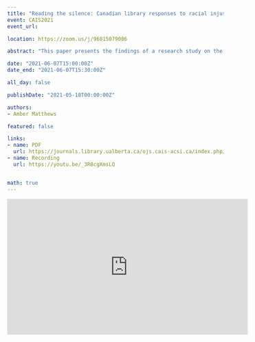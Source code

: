 ```yaml
---
title: "Reading the silence: Canadian library responses to racial injustice"
event: CAIS2021
event_url: 

location: https://zoom.us/j/96815079086

abstract: "This paper presents the findings of a research study on the statements issued by the Canadian library community in the wake of George Floyd’s death in May 2020. The study employed mixed-methods content analysis to (a) identify formal responses between May to August 2020; (b) analyze themes; and, (c) identify commitments for future accountability and research. Ninety-seven organizations were in the study and represent large public and academic libraries along with provincial, national, and professional associations. The results show that one third of the sampled Canadian library community formally responded with an organizational statement and fewer situated their organizations as contributors to systemic racism in Canadian society"

date: "2021-06-07T15:00:00Z"
date_end: "2021-06-07T15:30:00Z"

all_day: false

publishDate: "2021-05-18T00:00:00Z"

authors:
- Amber Matthews

featured: false

links:
- name: PDF
  url: https://journals.library.ualberta.ca/ojs.cais-acsi.ca/index.php/cais-asci/article/view/1206/1042
- name: Recording
  url: https://youtu.be/_3R0cgXmsLQ


math: true
---
```

<iframe width="560" height="315" src="https://www.youtube.com/embed/_3R0cgXmsLQ" title="YouTube video player" frameborder="0" allow="accelerometer; autoplay; clipboard-write; encrypted-media; gyroscope; picture-in-picture" allowfullscreen></iframe>